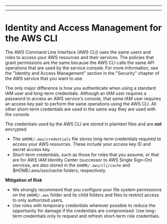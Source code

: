 --------

--------

# Identity and Access Management for the AWS CLI<a name="cli-security-iam"></a>

The AWS Command Line Interface \(AWS CLI\) uses the same users and roles to access your AWS resources and their services\. The policies that grant permissions are the same because the AWS CLI calls the same API operations that are used by the service console\. For more information, see the "Identity and Access Management" section in the "Security" chapter of the AWS service that you want to use\.

The only major difference is how you authenticate when using a standard IAM user and long\-term credentials\. Although an IAM user requires a password to access an AWS service's console, that same IAM user requires an access key pair to perform the same operations using the AWS CLI\. All other short\-term credentials are used in the same way they are used with the console\.

The credentials used by the AWS CLI are stored in plaintext files and are ***not*** encrypted\.
+ The `$HOME/.aws/credentials` file stores long\-term credentials required to access your AWS resources\. These include your access key ID and secret access key\. 
+ Short\-term credentials, such as those for roles that you assume, or that are for AWS IAM Identity Center \(successor to AWS Single Sign\-On\) services, are also stored in the `$HOME/.aws/cli/cache` and $HOME/\.aws/sso/cache folders, respectively\.

**Mitigation of Risk**
+ We strongly recommend that you configure your file system permissions on the `$HOME/.aws` folder and its child folders and files to restrict access to only authorized users\.
+ Use roles with temporary credentials wherever possible to reduce the opportunity for damage if the credentials are compromised\. Use long\-term credentials only to request and refresh short\-term role credentials\.